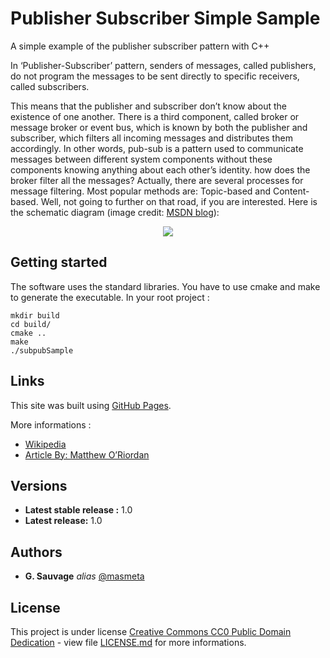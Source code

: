 # Publisher Subscriber Simple Sample
A simple example of the publisher subscriber pattern with C++


In ‘Publisher-Subscriber’ pattern, senders of messages, called publishers, do not program the messages to be sent directly to specific receivers, called subscribers.

This means that the publisher and subscriber don’t know about the existence of one another. There is a third component, called broker or message broker or event bus, which is known by both the publisher and subscriber, which filters all incoming messages and distributes them accordingly. In other words, pub-sub is a pattern used to communicate messages between different system components without these components knowing anything about each other’s identity. how does the broker filter all the messages? Actually, there are several processes for message filtering. Most popular methods are: Topic-based and Content-based. Well, not going to further on that road, if you are interested. Here is the schematic diagram (image credit: [MSDN blog](https://docs.microsoft.com/en-us/previous-versions/msp-n-p/ff649664(v=pandp.10))):
<p align="center">
  <img src="https://docs.microsoft.com/en-us/previous-versions/msp-n-p/images/ff649664.despublishsubscribe_f01(en-us,pandp.10).gif">
</p>

## Getting started

The software uses the standard libraries. You have to use cmake and make to generate the executable.
In your root project :
```
mkdir build
cd build/
cmake ..
make
./subpubSample
```
## Links 

This site was built using [GitHub Pages](https://pages.github.com/).

More informations : 
* [Wikipedia](https://fr.wikipedia.org/wiki/Publish-subscribe)
* [Article By: Matthew O’Riordan](https://www.ably.io/topic/pub-sub)

## Versions

* **Latest stable release :** 1.0
* **Latest release:** 1.0

## Authors

* **G. Sauvage** _alias_ [@masmeta](https://https://github.com/masmeta)

## License

This project is under license [Creative Commons CC0 Public Domain Dedication](https://creativecommons.org/publicdomain/zero/1.0/) - view file [LICENSE.md](LICENSE.md) for more informations.
